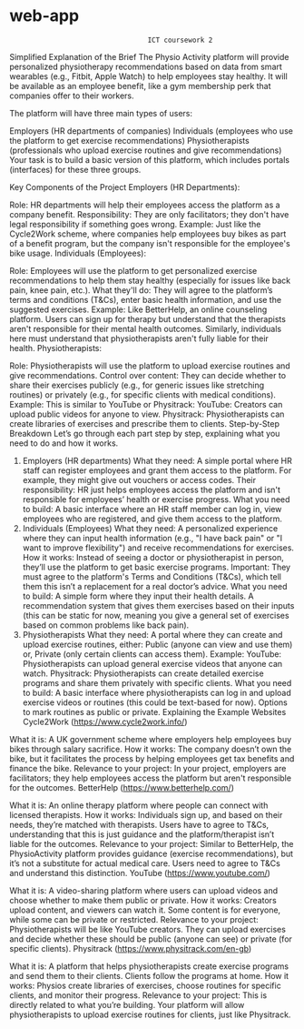 # web-app
                                      ICT coursework 2
Simplified Explanation of the Brief
The Physio Activity platform will provide personalized physiotherapy recommendations based on data from smart wearables (e.g., Fitbit, Apple Watch) to help employees stay healthy. It will be available as an employee benefit, like a gym membership perk that companies offer to their workers.

The platform will have three main types of users:

Employers (HR departments of companies)
Individuals (employees who use the platform to get exercise recommendations)
Physiotherapists (professionals who upload exercise routines and give recommendations)
Your task is to build a basic version of this platform, which includes portals (interfaces) for these three groups.

Key Components of the Project
Employers (HR Departments):

Role: HR departments will help their employees access the platform as a company benefit.
Responsibility: They are only facilitators; they don't have legal responsibility if something goes wrong.
Example: Just like the Cycle2Work scheme, where companies help employees buy bikes as part of a benefit program, but the company isn't responsible for the employee's bike usage.
Individuals (Employees):

Role: Employees will use the platform to get personalized exercise recommendations to help them stay healthy (especially for issues like back pain, knee pain, etc.).
What they'll do: They will agree to the platform’s terms and conditions (T&Cs), enter basic health information, and use the suggested exercises.
Example: Like BetterHelp, an online counseling platform. Users can sign up for therapy but understand that the therapists aren't responsible for their mental health outcomes. Similarly, individuals here must understand that physiotherapists aren't fully liable for their health.
Physiotherapists:

Role: Physiotherapists will use the platform to upload exercise routines and give recommendations.
Control over content: They can decide whether to share their exercises publicly (e.g., for generic issues like stretching routines) or privately (e.g., for specific clients with medical conditions).
Example: This is similar to YouTube or Physitrack:
YouTube: Creators can upload public videos for anyone to view.
Physitrack: Physiotherapists can create libraries of exercises and prescribe them to clients.
Step-by-Step Breakdown
Let’s go through each part step by step, explaining what you need to do and how it works.

1. Employers (HR departments)
What they need: A simple portal where HR staff can register employees and grant them access to the platform. For example, they might give out vouchers or access codes.
Their responsibility: HR just helps employees access the platform and isn't responsible for employees’ health or exercise progress.
What you need to build: A basic interface where an HR staff member can log in, view employees who are registered, and give them access to the platform.
2. Individuals (Employees)
What they need: A personalized experience where they can input health information (e.g., "I have back pain" or "I want to improve flexibility") and receive recommendations for exercises.
How it works: Instead of seeing a doctor or physiotherapist in person, they’ll use the platform to get basic exercise programs.
Important: They must agree to the platform's Terms and Conditions (T&Cs), which tell them this isn’t a replacement for a real doctor’s advice.
What you need to build:
A simple form where they input their health details.
A recommendation system that gives them exercises based on their inputs (this can be static for now, meaning you give a general set of exercises based on common problems like back pain).
3. Physiotherapists
What they need: A portal where they can create and upload exercise routines, either:
Public (anyone can view and use them) or,
Private (only certain clients can access them).
Example:
YouTube: Physiotherapists can upload general exercise videos that anyone can watch.
Physitrack: Physiotherapists can create detailed exercise programs and share them privately with specific clients.
What you need to build:
A basic interface where physiotherapists can log in and upload exercise videos or routines (this could be text-based for now).
Options to mark routines as public or private.
Explaining the Example Websites
Cycle2Work (https://www.cycle2work.info/)

What it is: A UK government scheme where employers help employees buy bikes through salary sacrifice.
How it works: The company doesn’t own the bike, but it facilitates the process by helping employees get tax benefits and finance the bike.
Relevance to your project: In your project, employers are facilitators; they help employees access the platform but aren't responsible for the outcomes.
BetterHelp (https://www.betterhelp.com/)

What it is: An online therapy platform where people can connect with licensed therapists.
How it works: Individuals sign up, and based on their needs, they’re matched with therapists. Users have to agree to T&Cs, understanding that this is just guidance and the platform/therapist isn’t liable for the outcomes.
Relevance to your project: Similar to BetterHelp, the PhysioActivity platform provides guidance (exercise recommendations), but it’s not a substitute for actual medical care. Users need to agree to T&Cs and understand this distinction.
YouTube (https://www.youtube.com/)

What it is: A video-sharing platform where users can upload videos and choose whether to make them public or private.
How it works: Creators upload content, and viewers can watch it. Some content is for everyone, while some can be private or restricted.
Relevance to your project: Physiotherapists will be like YouTube creators. They can upload exercises and decide whether these should be public (anyone can see) or private (for specific clients).
Physitrack (https://www.physitrack.com/en-gb)

What it is: A platform that helps physiotherapists create exercise programs and send them to their clients. Clients follow the programs at home.
How it works: Physios create libraries of exercises, choose routines for specific clients, and monitor their progress.
Relevance to your project: This is directly related to what you’re building. Your platform will allow physiotherapists to upload exercise routines for clients, just like Physitrack.

